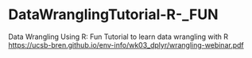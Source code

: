 # DataWranglingTutorial-R-_FUN
Data Wrangling Using R: Fun Tutorial to learn data wrangling with R
https://ucsb-bren.github.io/env-info/wk03_dplyr/wrangling-webinar.pdf


